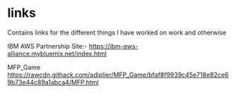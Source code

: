 # links
Contains links for the different things I have worked on work and otherwise

IBM AWS Partnership Site:-
https://ibm-aws-alliance.mybluemix.net/index.html

MFP_Game
https://rawcdn.githack.com/adiplier/MFP_Game/bfaf8f9939c45e718e82ce69b73e44c89a1abca4/MFP.html
